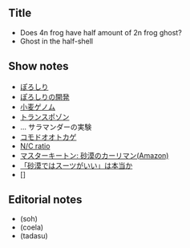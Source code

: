 ## Title
- Does 4n frog have half amount of 2n frog ghost?
- Ghost in the half-shell

## Show notes
- [ぽろしり](https://www.calbee.co.jp/newsrelease/181001.php)
- [ぽろしりの開発](https://wpb.shueisha.co.jp/news/economy/2019/06/02/108979/)
- [小麦ゲノム]()
- [トランスポゾン]()
- []()... サラマンダーの実験
- [コモドオオトカゲ]()
- [N/C ratio]()
- [マスターキートン: 砂漠のカーリマン(Amazon)](https://www.amazon.co.jp/MASTER%E3%82%AD%E3%83%BC%E3%83%88%E3%83%B3-1-%E3%83%93%E3%83%83%E3%82%B0%E3%82%B3%E3%83%9F%E3%83%83%E3%82%AF%E3%82%B9-%E5%8B%9D%E9%B9%BF-%E5%8C%97%E6%98%9F/dp/4091816916)
- [「砂漠ではスーツがいい」は本当か](https://srdk.rakuten.jp/entry/2017/01/31/110000)
- []

## Editorial notes
- (soh)
- (coela)
- (tadasu)
